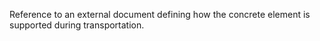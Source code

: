 Reference to an external document defining how the concrete element is supported during transportation.